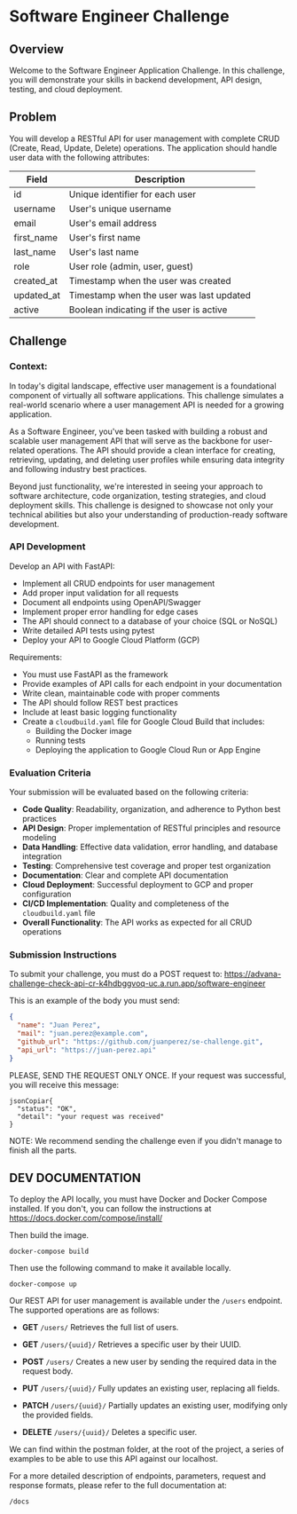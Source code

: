 # Software Engineer Challenge
## Overview
Welcome to the Software Engineer Application Challenge. In this challenge, you will demonstrate your skills in backend development, API design, testing, and cloud deployment.

## Problem
You will develop a RESTful API for user management with complete CRUD (Create, Read, Update, Delete) operations. The application should handle user data with the following attributes:

| Field       | Description                              |
|-------------|------------------------------------------|
| id          | Unique identifier for each user          |
| username    | User's unique username                   |
| email       | User's email address                     |
| first_name  | User's first name                        |
| last_name   | User's last name                         |
| role        | User role (admin, user, guest)           |
| created_at  | Timestamp when the user was created      |
| updated_at  | Timestamp when the user was last updated |
| active      | Boolean indicating if the user is active |

## Challenge

### Context:
In today's digital landscape, effective user management is a foundational component of virtually all software applications. This challenge simulates a real-world scenario where a user management API is needed for a growing application.

As a Software Engineer, you've been tasked with building a robust and scalable user management API that will serve as the backbone for user-related operations. The API should provide a clean interface for creating, retrieving, updating, and deleting user profiles while ensuring data integrity and following industry best practices.

Beyond just functionality, we're interested in seeing your approach to software architecture, code organization, testing strategies, and cloud deployment skills. This challenge is designed to showcase not only your technical abilities but also your understanding of production-ready software development.


### API Development
Develop an API with FastAPI:

- Implement all CRUD endpoints for user management
- Add proper input validation for all requests
- Document all endpoints using OpenAPI/Swagger
- Implement proper error handling for edge cases
- The API should connect to a database of your choice (SQL or NoSQL)
- Write detailed API tests using pytest
- Deploy your API to Google Cloud Platform (GCP)

Requirements:
- You must use FastAPI as the framework
- Provide examples of API calls for each endpoint in your documentation
- Write clean, maintainable code with proper comments
- The API should follow REST best practices
- Include at least basic logging functionality
- Create a `cloudbuild.yaml` file for Google Cloud Build that includes:
  - Building the Docker image
  - Running tests
  - Deploying the application to Google Cloud Run or App Engine

### Evaluation Criteria
Your submission will be evaluated based on the following criteria:

- **Code Quality**: Readability, organization, and adherence to Python best practices
- **API Design**: Proper implementation of RESTful principles and resource modeling
- **Data Handling**: Effective data validation, error handling, and database integration
- **Testing**: Comprehensive test coverage and proper test organization
- **Documentation**: Clear and complete API documentation
- **Cloud Deployment**: Successful deployment to GCP and proper configuration
- **CI/CD Implementation**: Quality and completeness of the `cloudbuild.yaml` file
- **Overall Functionality**: The API works as expected for all CRUD operations

### Submission Instructions
To submit your challenge, you must do a POST request to: https://advana-challenge-check-api-cr-k4hdbggvoq-uc.a.run.app/software-engineer

This is an example of the body you must send:

```json
{
  "name": "Juan Perez",
  "mail": "juan.perez@example.com",
  "github_url": "https://github.com/juanperez/se-challenge.git",
  "api_url": "https://juan-perez.api"
}
```

PLEASE, SEND THE REQUEST ONLY ONCE.
If your request was successful, you will receive this message:

```
jsonCopiar{
  "status": "OK",
  "detail": "your request was received"
}
```

NOTE: We recommend sending the challenge even if you didn't manage to finish all the parts.



## DEV DOCUMENTATION


To deploy the API locally, you must have Docker and Docker Compose installed. If you don't, you can follow the instructions at https://docs.docker.com/compose/install/

Then build the image.

```
docker-compose build
```

Then use the following command to make it available locally.

```
docker-compose up
```

Our REST API for user management is available under the `/users` endpoint. The supported operations are as follows:

- **GET** `/users/`
  Retrieves the full list of users.

- **GET** `/users/{uuid}/`
  Retrieves a specific user by their UUID.

- **POST** `/users/`
  Creates a new user by sending the required data in the request body.

- **PUT** `/users/{uuid}/`
  Fully updates an existing user, replacing all fields.

- **PATCH** `/users/{uuid}/`
  Partially updates an existing user, modifying only the provided fields.

- **DELETE** `/users/{uuid}/`
  Deletes a specific user.

We can find within the postman folder, at the root of the project, a series of examples to be able to use this API against our localhost.

For a more detailed description of endpoints, parameters, request and response formats, please refer to the full documentation at:

```
/docs
```
